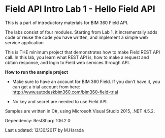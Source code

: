 # Field API Intro Lab 1 - Hello Field API

This is a part of introductory materials for BIM 360 Field API.

The labs consist of four modules. Starting from Lab 1, it incrementally 
adds code or reuse the code you have written, and implement a simple web service application  

This is THE minimum project that demonstrates how to make Field REST API call. In this lab, you learn what REST API is, 
how to make a request and obtain response, and login to Field web services through API. 

**How to run the sample project**

* Make sure to have an account for BIM 360 Field. If you don't have it, you can get a trial account from here: 
http://www.autodeskbim360.com/bim360-field-trial

* No key and secret are needed to use Field API. 

Samples are written in C#, using Microsoft Visual Studio 2015, .NET 4.5.2.

Dependency: RestSharp 106.2.0 

Last updated: 12/30/2017 by M.Harada
